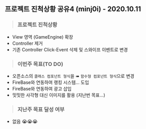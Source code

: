 ## 프로젝트 진척상황 공유4 (minj0i) - 2020.10.11

> ### 프로젝트 진척상황

* View 영역 (GameEngine) 확장
* Controller 제거 
* 기존 Controller Click-Event 삭제 및 스와이프 이벤트로 변경

> ### 이번주 목표(TO DO)

* 오픈소스의 `클래스 컴포넌트 형식`을 ➠ `함수형 컴포넌트 형식`으로 변경
* FireBase와 연동하여 랭킹 시스템... 도입
* FireBase와 연동하여 광고 삽입
* 밋밋한 사각형 대신 이미지를 활용 (지난번 목표...)

> ### 지난주 목표 달성 여부
* 없음 😭😭😭